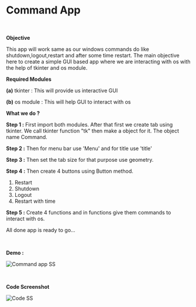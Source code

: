 # Command App

<br />

__Objective__ 

This app will work same as our windows commands do like shutdown,logout,restart and after some time restart. The main objective here to create a simple GUI based app where we are interacting with os with the help of tkinter and os module.

__Required Modules__

__(a)__ tkinter : This will provide us interactive GUI 

__(b)__ os module : This will help GUI to interact with os


__What we do ?__

__Step 1 :__ First import both modules. After that first we create tab using tkinter. We call tkinter function "tk" then make a object for it. The object name Command.

__Step 2 :__ Then for menu bar use 'Menu' and for title use 'title' 

__Step 3 :__ Then set the tab size for that purpose use geometry.

__Step 4 :__ Then create 4 buttons using Button method.

1. Restart
2. Shutdown
3. Logout
4. Restart with time

__Step 5 :__ Create 4 functions and in functions give them commands to interact with os.


All done app is ready to go...


<br />

__Demo :__

![Command app SS](https://user-images.githubusercontent.com/78997764/184631676-a52d2891-1b6b-4f23-b387-8a7920707626.png)



<br />

__Code Screenshot__

![Code SS](https://user-images.githubusercontent.com/78997764/184824121-d2bbec04-f77c-449c-91c6-98dc475cf490.png)


